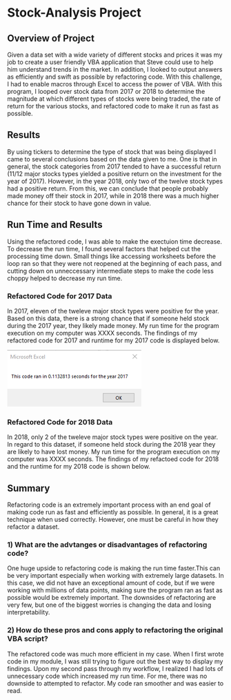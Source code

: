 # Stock-Analysis Project

## Overview of Project
Given a data set with a wide variety of different stocks and prices it was my job to create a user friendly VBA application that Steve could use to help him understand trends in the market. In addition, I looked to output answers as efficiently and swift as possible by refactoring code. With this challenge, I had to enable macros through Excel to access the power of VBA. With this program, I looped over stock data from 2017 or 2018 to determine the magnitude at which different types of stocks were being traded, the rate of return for the various stocks, and refactored code to make it run as fast as possible. 

## Results
By using tickers to determine the type of stock that was being displayed I came to several conclusions based on the data given to me. One is that in general, the stock categories from 2017 tended to have a successful return (11/12 major stocks types yielded a positive return on the investment for the year of 2017). However, in the year 2018, only two of the twelve stock types had a positive return. From this, we can conclude that people probably made money off their stock in 2017, while in 2018 there was a much higher chance for their stock to have gone down in value.

## Run Time and Results
Using the refactored code, I was able to make the exectuion time decrease. To decrease the run time, I found several factors that helped cut the processing time down. Small things like accessing worksheets before the loop ran so that they were not reopened at the beginning of each pass, and cutting down on unneccessary intermediate steps to make the code less choppy helped to decrease my run time.

### Refactored Code for 2017 Data
In 2017, eleven of the tweleve major stock types were positive for the year. Based on this data, there is a strong chance that if someone held stock during the 2017 year, they likely made money. My run time for the program execution on my computer was XXXX seconds. The findings of my refactored code for 2017 and runtime for my 2017 code is displayed below.

![Outcomes Based on Date](resources/VBA_Challenge_2017.png)

### Refactored Code for 2018 Data
In 2018, only 2 of the tweleve major stock types were positive on the year. In regard to this dataset, if someone held stock during the 2018 year they are likely to have lost money. My run time for the program execution on my computer was XXXX seconds. The findings of my refactoed code for 2018 and the runtime
for my 2018 code is shown below.

## Summary
Refactoring code is an extremely important process with an end goal of making code run as fast and efficiently as possible. In general, it is a great technique when used correctly. However, one must be careful in how they refactor a dataset.

### 1) What are the advtanges or disadvantages of refactoring code?
One huge upside to refactoring code is making the run time faster.This can be very important especially when working with extremely large datasets. In this case, we did not have an exceptional amount of code, but if we were working with millions of data points, making sure the program ran as fast as possible would be extremely important. The downsides of refactoring are very few, but one of the biggest worries is changing the data and losing interpretability.

### 2) How do these pros and cons apply to refactoring the original VBA script?
The refactored code was much more efficient in my case. When I first wrote code in my module, I was still trying to figure out the best way to display my findings. Upon my second pass through my workflow, I realized I had lots of unnecessary code which increased my run time. For me, there was no downside to attempted to refactor. My code ran smoother and was easier to read.
